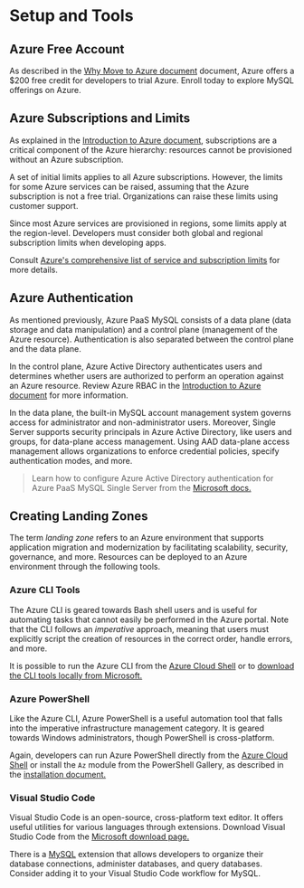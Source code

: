 # Setup and Tools

## Azure Free Account

As described in the [Why Move to Azure document](../02_IntroToMySQL/02_01_Why_Move_To_Azure.md) document, Azure offers a $200 free credit for developers to trial Azure. Enroll today to explore MySQL offerings on Azure.

## Azure Subscriptions and Limits

As explained in the [Introduction to Azure document](../02_IntroToMySQL/02_02_Introduction_to_Azure.md), subscriptions are a critical component of the Azure hierarchy: resources cannot be provisioned without an Azure subscription.

A set of initial limits applies to all Azure subscriptions. However, the limits for some Azure services can be raised, assuming that the Azure subscription is not a free trial. Organizations can raise these limits using customer support.

Since most Azure services are provisioned in regions, some limits apply at the region-level. Developers must consider both global and regional subscription limits when developing apps.

Consult [Azure's comprehensive list of service and subscription limits](https://docs.microsoft.com/azure/azure-resource-manager/management/azure-subscription-service-limits) for more details.

## Azure Authentication

As mentioned previously, Azure PaaS MySQL consists of a data plane (data storage and data manipulation) and a control plane (management of the Azure resource). Authentication is also separated between the control plane and the data plane.

In the control plane, Azure Active Directory authenticates users and determines whether users are authorized to perform an operation against an Azure resource. Review Azure RBAC in the [Introduction to Azure document](../02_IntroToMySQL/02_02_Introduction_to_Azure.md) for more information.

In the data plane, the built-in MySQL account management system governs access for administrator and non-administrator users. Moreover, Single Server supports security principals in Azure Active Directory, like users and groups, for data-plane access management. Using AAD data-plane access management allows organizations to enforce credential policies, specify authentication modes, and more.

> Learn how to configure Azure Active Directory authentication for Azure PaaS MySQL Single Server from the [Microsoft docs.](https://docs.microsoft.com/azure/mysql/concepts-azure-ad-authentication)

## Creating Landing Zones

The term *landing zone* refers to an Azure environment that supports application migration and modernization by facilitating scalability, security, governance, and more. Resources can be deployed to an Azure environment through the following tools.

### Azure CLI Tools

The Azure CLI is geared towards Bash shell users and is useful for automating tasks that cannot easily be performed in the Azure portal. Note that the CLI follows an *imperative* approach, meaning that users must explicitly script the creation of resources in the correct order, handle errors, and more.

It is possible to run the Azure CLI from the [Azure Cloud Shell](shell.azure.com) or to [download the CLI tools locally from Microsoft.](https://docs.microsoft.com/cli/azure/install-azure-cli)

### Azure PowerShell

Like the Azure CLI, Azure PowerShell is a useful automation tool that falls into the imperative infrastructure management category. It is geared towards Windows administrators, though PowerShell is cross-platform.

Again, developers can run Azure PowerShell directly from the [Azure Cloud Shell](shell.azure.com) or install the `Az` module from the PowerShell Gallery, as described in the [installation document.](https://docs.microsoft.com/powershell/azure/install-az-ps?view=azps-6.6.0)

### Visual Studio Code

Visual Studio Code is an open-source, cross-platform text editor. It offers useful utilities for various languages through extensions. Download Visual Studio Code from the [Microsoft download page.](https://code.visualstudio.com/download)

There is a [MySQL](https://marketplace.visualstudio.com/items?itemName=formulahendry.vscode-mysql) extension that allows developers to organize their database connections, administer databases, and query databases. Consider adding it to your Visual Studio Code workflow for MySQL.
